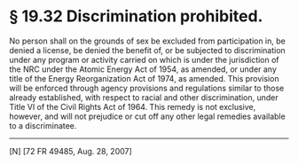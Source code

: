 # § 19.32   Discrimination prohibited.

No person shall on the grounds of sex be excluded from participation in, be denied a license, be denied the benefit of, or be subjected to discrimination under any program or activity carried on which is under the jurisdiction of the NRC under the Atomic Energy Act of 1954, as amended, or under any title of the Energy Reorganization Act of 1974, as amended. This provision will be enforced through agency provisions and regulations similar to those already established, with respect to racial and other discrimination, under Title VI of the Civil Rights Act of 1964. This remedy is not exclusive, however, and will not prejudice or cut off any other legal remedies available to a discriminatee.



---

[N] [72 FR 49485, Aug. 28, 2007]




